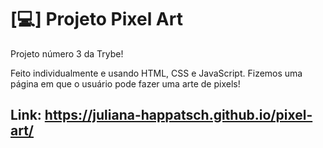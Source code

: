 # [💻] Projeto Pixel Art

Projeto número 3 da Trybe!

Feito individualmente e usando HTML, CSS e JavaScript. Fizemos uma página em que o usuário pode fazer uma arte de pixels!

## Link: https://juliana-happatsch.github.io/pixel-art/
